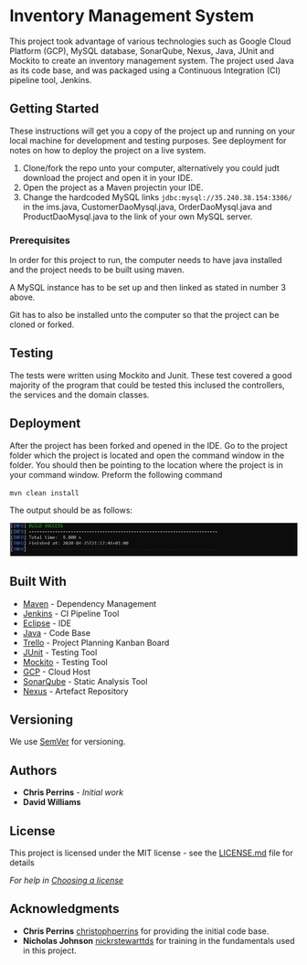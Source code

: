 # Inventory Management System

This project took advantage of various technologies such as Google Cloud Platform (GCP), MySQL database, SonarQube, Nexus, Java, JUnit and Mockito to create an inventory management system. The project used Java as its code base, and was packaged using a Continuous Integration (CI) pipeline tool, Jenkins.

## Getting Started

These instructions will get you a copy of the project up and running on your local machine for development and testing purposes. See deployment for notes on how to deploy the project on a live system.

1. Clone/fork the repo unto your computer, alternatively you could judt download the project and open it in your IDE.
2. Open the project as a Maven projectin your IDE.
3. Change the hardcoded MySQL links `jdbc:mysql://35.240.38.154:3306/` in the ims.java, CustomerDaoMysql.java, OrderDaoMysql.java and ProductDaoMysql.java to the link of your own MySQL server.

### Prerequisites

In order for this project to run, the computer needs to have java installed and the project needs to be built using maven. 

A MySQL instance has to be set up and then linked as stated in number 3 above.

Git has to also be installed unto the computer so that the project can be cloned or forked.

## Testing

The tests were written using Mockito and Junit. These test covered a good majority of the program that could be tested this inclused the controllers, the services and the domain classes. 

## Deployment

After the project has been forked and opened in the IDE. Go to the project folder which the project is located and open the command window in the folder. You should then be pointing to the location where the project is in your command window. Preform the following command

`mvn clean install`

The output should be as follows:

![](Project%20Documents/build%20success.JPG)


## Built With

* [Maven](https://maven.apache.org/) - Dependency Management
* [Jenkins](https://www.jenkins.io/) - CI Pipeline Tool
* [Eclipse](https://www.eclipse.org/) - IDE
* [Java](https://www.java.com/en/download/) - Code Base
* [Trello](https://trello.com/) - Project Planning Kanban Board
* [JUnit](https://junit.org/junit5/) - Testing Tool
* [Mockito](https://site.mockito.org/) - Testing Tool
* [GCP](https://cloud.google.com/) - Cloud Host
* [SonarQube](https://www.sonarqube.org/) - Static Analysis Tool
* [Nexus](https://www.sonatype.com/product-nexus-repository) - Artefact Repository

## Versioning

We use [SemVer](http://semver.org/) for versioning.

## Authors

* **Chris Perrins** - *Initial work* 
* **David Williams**

## License

This project is licensed under the MIT license - see the [LICENSE.md](LICENSE.md) file for details 

*For help in [Choosing a license](https://choosealicense.com/)*

## Acknowledgments
* **Chris Perrins** [christophperrins](https://github.com/christophperrins) for providing the initial code base.
* **Nicholas Johnson** [nickrstewarttds](https://github.com/nickrstewarttds) for training in the fundamentals used in this project.

